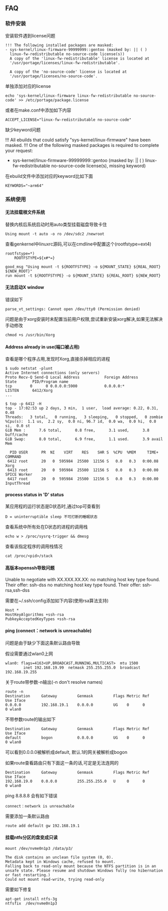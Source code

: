 ## FAQ

### 软件安装

安装软件遇到license问题

	!!! The following installed packages are masked:
	- sys-kernel/linux-firmware-99999999::gentoo (masked by: || ( )
	  linux-fw-redistributable no-source-code license(s))
	  A copy of the 'linux-fw-redistributable' license is located at
	  '/usr/portage/licenses/linux-fw-redistributable'.

	  A copy of the 'no-source-code' license is located at
	  '/usr/portage/licenses/no-source-code'.

单独添加对应的license

	echo 'sys-kernel/linux-firmware linux-fw-redistributable no-source-code' >> /etc/portage/package.license

或者在make.conf中添加如下内容

	ACCEPT_LICENSE="linux-fw-redistributable no-source-code"

缺少keyword问题

  !!! All ebuilds that could satisfy "sys-kernel/linux-firmware" have been
  masked.
  !!! One of the following masked packages is required to complete your request:
  - sys-kernel/linux-firmware-99999999::gentoo (masked by: || ( )
    linux-fw-redistributable no-source-code license(s), missing keyword)

在ebuild文件中添加对应的keyword比如下面

	KEYWORDS="~arm64"

### 系统使用

#### 无法挂载根文件系统

替换内核后系统启动时用auto类型挂载磁盘导致卡住

	Using mount -t auto -o ro /dev/sdc2 /newroot

查看genkernel中linuxrc源码,可以在cmdline中配置这个(rootfstype=ext4)

	rootfstype=*)
		ROOTFSTYPE=${x#*=}

	good_msg "Using mount -t ${ROOTFSTYPE} -o ${MOUNT_STATE} ${REAL_ROOT} ${NEW_ROOT}"
	run mount -t ${ROOTFSTYPE} -o ${MOUNT_STATE} ${REAL_ROOT} ${NEW_ROOT}

#### 无法启动X window

错误如下

	parse_vt_settings: Cannot open /dev/tty0 (Permission denied)

问题是由于xorg安装时未配置当前用户权限,尝试重新安装xorg解决,如果无法解决手动修改

	chmod +s /usr/bin/Xorg

#### Address already in use(端口被占用)

查看是哪个程序占用,发现时Xorg,直接杀掉相应的进程

	$ sudo netstat -plunt
	Active Internet connections (only servers)
	Proto Recv-Q Send-Q Local Address           Foreign Address         State       PID/Program name
	tcp        0      0 0.0.0.0:5900            0.0.0.0:*               LISTEN      6412/Xorg
	...

	$ top -p 6412 -H
	top - 17:02:53 up 2 days, 3 min,  1 user,  load average: 0.22, 0.31, 0.48
	Threads:   3 total,   0 running,   3 sleeping,   0 stopped,   0 zombie
	%Cpu(s):  1.1 us,  2.2 sy,  0.0 ni, 96.7 id,  0.0 wa,  0.0 hi,  0.0 si,  0.0 st
	GiB Mem :      7.6 total,      0.8 free,      3.1 used,      3.8 buff/cache
	GiB Swap:      8.0 total,      6.9 free,      1.1 used.      3.9 avail Mem

	  PID USER      PR  NI    VIRT    RES    SHR S  %CPU  %MEM     TIME+ COMMAND
	 6412 root      20   0  595984  25500  12156 S   0.0   0.3   0:00.08 Xorg
	 6413 root      20   0  595984  25500  12156 S   0.0   0.3   0:00.00 SPICE Worker
	 6417 root      20   0  595984  25500  12156 S   0.0   0.3   0:00.00 InputThread

#### process status in 'D' status

某应用程的运行状态是D状态时,通过top可查看到

	D = uninterruptible sleep 不可打断的睡眠状态

查看系统中所有处在D状态的进程的调用栈

	echo w > /proc/sysrq-trigger && dmesg

查看该指定程序的调用栈情况

	cat /proc/<pid>/stack

#### 高版本openssh导致问题

Unable to negotiate with XX.XXX.XX.XX: no matching host key type found.
Their offer: ssh-dss no matching host key type found. Their offer: ssh-rsa,ssh-dss

需要在~/.ssh/config添加如下内容(使用rsa算法支持)

	Host *
	HostKeyAlgorithms +ssh-rsa
	PubkeyAcceptedKeyTypes +ssh-rsa

#### ping (connect：network is unreachable)

问题是由于缺少下面这条默认路由导致

假设需要通过wlan0上网

	wlan0: flags=4163<UP,BROADCAST,RUNNING,MULTICAST>  mtu 1500
			inet 192.168.19.99  netmask 255.255.255.0  broadcast 192.168.19.255

关于route带参数-n输出(-n don't resolve names)

	route -n
	Destination     Gateway         Genmask         Flags Metric Ref    Use Iface
	0.0.0.0         192.168.19.1    0.0.0.0         UG    0      0        0 wlan0

不带参数route的输出如下

	Destination     Gateway         Genmask         Flags Metric Ref    Use Iface
	default         bogon           0.0.0.0         UG    0      0        0 wlan0

可以看到0.0.0.0被解析成default, 默认.1的网关被解析成bogon

如果route查看路由只有下面这一条的话,可定是无法连网的

	Destination     Gateway         Genmask         Flags Metric Ref    Use Iface
	192.168.19.0    0.0.0.0         255.255.255.0   U     0      0        0 wlan0

ping 8.8.8.8  会有如下错误

	connect：network is unreachable

需要添加一条默认路由

	route add default gw 192.168.19.1

#### 挂载ntfs分区的盘变成只读

	mount /dev/nvme0n1p3 /data/p3/

	The disk contains an unclean file system (0, 0).
	Metadata kept in Windows cache, refused to mount.
	Falling back to read-only mount because the NTFS partition is in an
	unsafe state. Please resume and shutdown Windows fully (no hibernation
	or fast restarting.)
	Could not mount read-write, trying read-only

需要如下修复

	apt-get install ntfs-3g
	ntfsfix  /dev/nvme0n1p3
